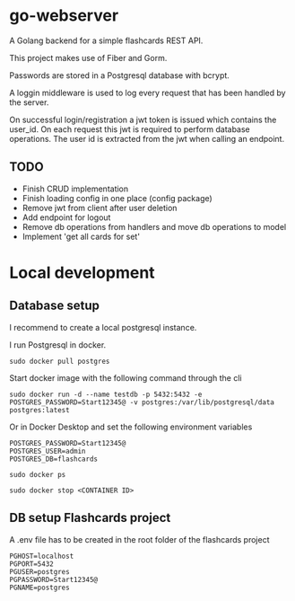 # go-webserver
A Golang backend for a simple flashcards REST API.

This project makes use of Fiber and Gorm.

Passwords are stored in a Postgresql database with bcrypt.

A loggin middleware is used to log every request that has been handled by the server.

On successful login/registration a jwt token is issued which contains the user_id. On each request this jwt is required to perform database operations.
The user id is extracted from the jwt when calling an endpoint.

## TODO
* Finish CRUD implementation
* Finish loading config in one place (config package)
* Remove jwt from client after user deletion
* Add endpoint for logout
* Remove db operations from handlers and move db operations to model
* Implement 'get all cards for set'


# Local development
## Database setup

I recommend to create a local postgresql instance. 

I run Postgresql in docker.

`sudo docker pull postgres`

Start docker image with the following command through the cli

`sudo docker run -d --name testdb -p 5432:5432 -e POSTGRES_PASSWORD=Start12345@ -v postgres:/var/lib/postgresql/data postgres:latest`

Or in Docker Desktop and set the following environment variables

```
POSTGRES_PASSWORD=Start12345@
POSTGRES_USER=admin
POSTGRES_DB=flashcards
```

`sudo docker ps`

`sudo docker stop <CONTAINER ID>`

## DB setup Flashcards project

A .env file has to be created in the root folder of the flashcards project 

```
PGHOST=localhost
PGPORT=5432
PGUSER=postgres
PGPASSWORD=Start12345@
PGNAME=postgres
```
